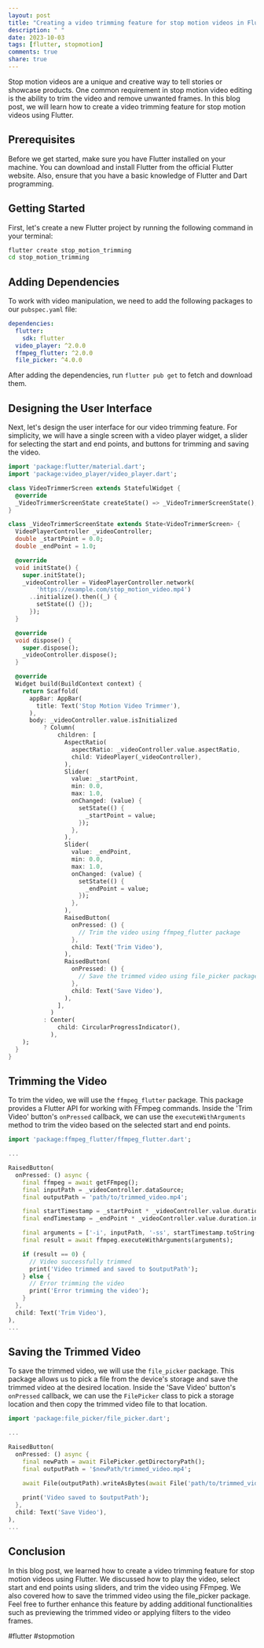 ```yaml
---
layout: post
title: "Creating a video trimming feature for stop motion videos in Flutter"
description: " "
date: 2023-10-03
tags: [flutter, stopmotion]
comments: true
share: true
---
```


Stop motion videos are a unique and creative way to tell stories or showcase products. One common requirement in stop motion video editing is the ability to trim the video and remove unwanted frames. In this blog post, we will learn how to create a video trimming feature for stop motion videos using Flutter.

## Prerequisites

Before we get started, make sure you have Flutter installed on your machine. You can download and install Flutter from the official Flutter website. Also, ensure that you have a basic knowledge of Flutter and Dart programming.

## Getting Started

First, let's create a new Flutter project by running the following command in your terminal:

```bash
flutter create stop_motion_trimming
cd stop_motion_trimming
```

## Adding Dependencies

To work with video manipulation, we need to add the following packages to our `pubspec.yaml` file:

```yaml
dependencies:
  flutter:
    sdk: flutter
  video_player: ^2.0.0
  ffmpeg_flutter: ^2.0.0
  file_picker: ^4.0.0
```

After adding the dependencies, run `flutter pub get` to fetch and download them.

## Designing the User Interface

Next, let's design the user interface for our video trimming feature. For simplicity, we will have a single screen with a video player widget, a slider for selecting the start and end points, and buttons for trimming and saving the video.

```dart
import 'package:flutter/material.dart';
import 'package:video_player/video_player.dart';

class VideoTrimmerScreen extends StatefulWidget {
  @override
  _VideoTrimmerScreenState createState() => _VideoTrimmerScreenState();
}

class _VideoTrimmerScreenState extends State<VideoTrimmerScreen> {
  VideoPlayerController _videoController;
  double _startPoint = 0.0;
  double _endPoint = 1.0;

  @override
  void initState() {
    super.initState();
    _videoController = VideoPlayerController.network(
        'https://example.com/stop_motion_video.mp4')
      ..initialize().then((_) {
        setState(() {});
      });
  }

  @override
  void dispose() {
    super.dispose();
    _videoController.dispose();
  }

  @override
  Widget build(BuildContext context) {
    return Scaffold(
      appBar: AppBar(
        title: Text('Stop Motion Video Trimmer'),
      ),
      body: _videoController.value.isInitialized
          ? Column(
              children: [
                AspectRatio(
                  aspectRatio: _videoController.value.aspectRatio,
                  child: VideoPlayer(_videoController),
                ),
                Slider(
                  value: _startPoint,
                  min: 0.0,
                  max: 1.0,
                  onChanged: (value) {
                    setState(() {
                      _startPoint = value;
                    });
                  },
                ),
                Slider(
                  value: _endPoint,
                  min: 0.0,
                  max: 1.0,
                  onChanged: (value) {
                    setState(() {
                      _endPoint = value;
                    });
                  },
                ),
                RaisedButton(
                  onPressed: () {
                    // Trim the video using ffmpeg_flutter package
                  },
                  child: Text('Trim Video'),
                ),
                RaisedButton(
                  onPressed: () {
                    // Save the trimmed video using file_picker package
                  },
                  child: Text('Save Video'),
                ),
              ],
            )
          : Center(
              child: CircularProgressIndicator(),
            ),
    );
  }
}
```

## Trimming the Video

To trim the video, we will use the `ffmpeg_flutter` package. This package provides a Flutter API for working with FFmpeg commands. Inside the 'Trim Video' button's `onPressed` callback, we can use the `executeWithArguments` method to trim the video based on the selected start and end points.

```dart
import 'package:ffmpeg_flutter/ffmpeg_flutter.dart';

...

RaisedButton(
  onPressed: () async {
    final ffmpeg = await getFFmpeg();
    final inputPath = _videoController.dataSource;
    final outputPath = 'path/to/trimmed_video.mp4';

    final startTimestamp = _startPoint * _videoController.value.duration.inSeconds;
    final endTimestamp = _endPoint * _videoController.value.duration.inSeconds;

    final arguments = ['-i', inputPath, '-ss', startTimestamp.toString(), '-to', endTimestamp.toString(), outputPath];
    final result = await ffmpeg.executeWithArguments(arguments);

    if (result == 0) {
      // Video successfully trimmed
      print('Video trimmed and saved to $outputPath');
    } else {
      // Error trimming the video
      print('Error trimming the video');
    }
  },
  child: Text('Trim Video'),
),
...
```

## Saving the Trimmed Video

To save the trimmed video, we will use the `file_picker` package. This package allows us to pick a file from the device's storage and save the trimmed video at the desired location. Inside the 'Save Video' button's `onPressed` callback, we can use the `FilePicker` class to pick a storage location and then copy the trimmed video file to that location.

```dart
import 'package:file_picker/file_picker.dart';

...

RaisedButton(
  onPressed: () async {
    final newPath = await FilePicker.getDirectoryPath();
    final outputPath = '$newPath/trimmed_video.mp4';

    await File(outputPath).writeAsBytes(await File('path/to/trimmed_video.mp4').readAsBytes());
      
    print('Video saved to $outputPath');
  },
  child: Text('Save Video'),
),
...
```

## Conclusion

In this blog post, we learned how to create a video trimming feature for stop motion videos using Flutter. We discussed how to play the video, select start and end points using sliders, and trim the video using FFmpeg. We also covered how to save the trimmed video using the file_picker package. Feel free to further enhance this feature by adding additional functionalities such as previewing the trimmed video or applying filters to the video frames.

\#flutter \#stopmotion